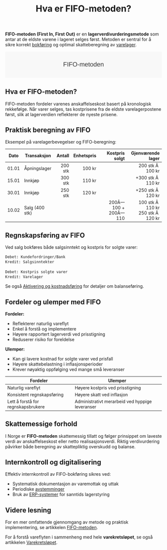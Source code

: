 ﻿---
title: "Hva er FIFO-metoden?"
seoTitle: "FIFO-metoden | Lagerverdivurdering med First In, First Out"
description: "FIFO-metoden er en lagerverdivurderingsmetode som antar at de eldste varene selges først. Lær hvordan metoden beregnes, bokføres og påvirker regnskap og skatt."
summary: "Forklaring av FIFO-metoden med beregningseksempel, bokføring og skattemessige forhold."
---

**FIFO-metoden (First In, First Out)** er en **lagerverdivurderingsmetode** som antar at de eldste varene i lageret selges først. Metoden er sentral for å sikre korrekt [bokføring](/blogs/regnskap/hva-er-bokforing "Hva er Bokføring?") og optimal skatteberegning av [varelager](/blogs/regnskap/hva-er-varelager "Hva er Varelager?").

![FIFO-metoden Oversikt](fifo-metoden-image.svg)

## Hva er FIFO-metoden?

FIFO-metoden fordeler varenes anskaffelseskost basert på kronologisk rekkefølge. Når varer selges, tas kostprisene fra de eldste varelagerpostene først, slik at lagerverdien reflekterer de nyeste prisene.

## Praktisk beregning av FIFO

Eksempel på varelagerbevegelser og FIFO-beregning:

| **Dato**  | **Transaksjon**     | **Antall** | **Enhetspris** | **Kostpris solgt** | **Gjenværende lager** |
|-----------|---------------------|-----------:|---------------:|-------------------:|----------------------:|
| 01.01     | Åpningslager        |      200 stk |        100 kr |                    | 200 stk Ã  100 kr     |
| 15.01     | Innkjøp              |      300 stk |        110 kr |                    | +300 stk Ã  110 kr    |
| 30.01     | Innkjøp              |      250 stk |        120 kr |                    | +250 stk Ã  120 kr    |
| 10.02     | Salg (400 stk)      |               |               | 200Ã—100 + 200Ã—110  | 100 stk Ã  110 kr<br>250 stk Ã  120 kr |

## Regnskapsføring av FIFO

Ved salg bokføres både salgsinntekt og kostpris for solgte varer:

```plaintext
Debet: Kundefordringer/Bank
Kredit: Salgsinntekter

Debet: Kostpris solgte varer
Kredit: Varelager
```

Se også [Aktivering og kostnadsføring](/blogs/regnskap/hva-er-aktivering "Hva er Aktivering?") for detaljer om balanseføring.

## Fordeler og ulemper med FIFO

**Fordeler:**

* Reflekterer naturlig vareflyt
* Enkel å forstå og implementere
* Høyere rapportert lagerverdi ved prisstigning
* Reduserer risiko for foreldelse

**Ulemper:**

* Kan gi lavere kostnad for solgte varer ved prisfall
* Høyere skattebelastning i inflasjonsperioder
* Krever nøyaktig oppfølging ved mange små leveranser

| **Fordeler**                           | **Ulemper**                                       |
|----------------------------------------|---------------------------------------------------|
| Naturlig vareflyt                      | Høyere kostpris ved prisstigning                  |
| Konsistent regnskapsføring             | Høyere skatt ved inflasjon                        |
| Lett å forstå for regnskapsbrukere     | Administrativt merarbeid ved hyppige leveranser   |

## Skattemessige forhold

I Norge er **FIFO-metoden** skattemessig tillatt og følger prinsippet om laveste verdi av anskaffelseskost eller netto realisasjonsverdi. Riktig verdivurdering påvirker både beregning av skattepliktig overskudd og balanse.

## Internkontroll og digitalisering

Effektiv internkontroll av FIFO-bokføring sikres ved:

* Systematisk dokumentasjon av varemottak og uttak
* Periodiske [avstemminger](/blogs/regnskap/hva-er-avstemming "Hva er Avstemming?")
* Bruk av [ERP-systemer](/blogs/regnskap/hva-er-erp-system "Hva er ERP-system?") for sanntids lagerstyring

## Videre lesning

For en mer omfattende gjennomgang av metode og praktisk implementering, se artikkelen [FIFO-metoden](/blogs/regnskap/fifo-metoden "FIFO-metoden").

For å forstå vareflyten i sammenheng med hele **varekretsløpet**, se også artikkelen [Varekretsløpet](/blogs/regnskap/varekretslopet "Varekretsløpet: Flyt av varer og kapital").











